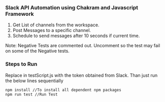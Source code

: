 ### Slack API Automation using Chakram and Javascript Framework
1. Get List of channels from the workspace.
2. Post Messages to a specific channel.
3. Schedule to send messages after 10 seconds if current time.

Note: Negative Tests are commented out. Uncomment so the test may fail on some of the Negative tests.

### Steps to Run
Replace <token> in testScript.js with the token obtained from Slack.
Than just run the below lines sequentially
```
npm install //To install all dependent npm packages
npm run test //Run Test
```
